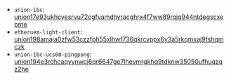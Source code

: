 - `union-ibc`: [union17e93ukhcyesrvu72cgfvamdhyracghrx4f7ww89rqjg944ntdegscxepme](https://explorer.testnet-9.union.build/union/cosmwasm/0/transactions?contract=union17e93ukhcyesrvu72cgfvamdhyracghrx4f7ww89rqjg944ntdegscxepme)
- `etheruem-light-client`: [union198amaja0zfw53czzfph55xlhwf736qkrcvppx6y3a5rkqmxaj9fshqmczk](https://explorer.testnet-9.union.build/union/cosmwasm/0/transactions?contract=union198amaja0zfw53czzfph55xlhwf736qkrcvppx6y3a5rkqmxaj9fshqmczk)
- `union-ibc-ucs00-pingpong`: [union194e3rchcaqyynwcj6qr6647ge7lheymrgkhq9tdknw35050ufhuqzqz2he](https://explorer.testnet-9.union.build/union/cosmwasm/0/transactions?contract=union194e3rchcaqyynwcj6qr6647ge7lheymrgkhq9tdknw35050ufhuqzqz2he)
